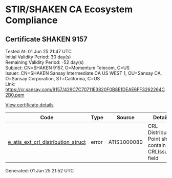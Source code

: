 # STIR/SHAKEN CA Ecosystem Compliance

## Certificate SHAKEN 9157

Tested At: 01 Jun 25 21:47 UTC\
Initial Validity Period: 30 day(s)\
Remaining Validity Period: -52 day(s)\
Subject: CN=SHAKEN 9157, O=Momentum Telecom, C=US\
Issuer: CN=SHAKEN Sansay Intermediate CA US WEST 1, OU=Sansay CA, O=Sansay Corporation, ST=California, C=US\
Link: https://cr.sansay.com/9157/429C7C70711E3820F0B8E1DEAE6FF3262264C2B0.pem

[View certificate details](https://x509.io/?cert=MIICojCCAkigAwIBAgIUQpx8cHEeOCDwuOHerm%2FzJiJkwrAwCgYIKoZIzj0EAwIwgYUxCzAJBgNVBAYTAlVTMRMwEQYDVQQIDApDYWxpZm9ybmlhMRswGQYDVQQKDBJTYW5zYXkgQ29ycG9yYXRpb24xEjAQBgNVBAsMCVNhbnNheSBDQTEwMC4GA1UEAwwnU0hBS0VOIFNhbnNheSBJbnRlcm1lZGlhdGUgQ0EgVVMgV0VTVCAxMB4XDTI1MDMxMTE0MzYyOVoXDTI1MDQxMDE0MzYyOVowPjELMAkGA1UEBhMCVVMxGTAXBgNVBAoMEE1vbWVudHVtIFRlbGVjb20xFDASBgNVBAMMC1NIQUtFTiA5MTU3MFkwEwYHKoZIzj0CAQYIKoZIzj0DAQcDQgAEwChHaGGUB0UISzQVTiKMJ1wwo6vwvfwsYUY2pPGd0alRV9BOO%2BOCXVwWbIXGnZ9vW84BWgypPhDlPPwGvc75B6OB2zCB2DAWBggrBgEFBQcBGgQKMAigBhYEOTE1NzAXBgNVHSAEEDAOMAwGCmCGSAGG%2FwkBAQQwHQYDVR0OBBYEFD%2Bh%2F5fIuc7jKK0W6Qml%2B8ssUydDMB8GA1UdIwQYMBaAFKzTk%2FVDQ8wKvkVYFxN9knzcwwFGMEcGA1UdHwRAMD4wPKA6oDiGNmh0dHBzOi8vYXV0aGVudGljYXRlLWFwaS5pY29uZWN0aXYuY29tL2Rvd25sb2FkL3YxL2NybDAMBgNVHRMBAf8EAjAAMA4GA1UdDwEB%2FwQEAwIHgDAKBggqhkjOPQQDAgNIADBFAiBORjappQI4EgYc14AVWxfoA2aE%2FDqC9%2B4t0MWpYqLD0AIhAKC%2BpK5AmpSXFSxkw7CB0g3d4B51GXN16g%2FuV953Mjhw)

| Code | Type | Source | Details |
|------|------|--------|---------|
| [e_atis_ext_crl_distribution_struct](../../ISSUES/e_atis_ext_crl_distribution_struct/README.md) | error | ATIS1000080 | CRL Distribution Point shall contain a CRLIssuer field |


Generated: 01 Jun 25 21:52 UTC